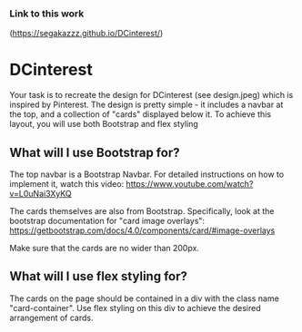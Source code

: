 ### Link to this work
(https://segakazzz.github.io/DCinterest/)

# DCinterest

Your task is to recreate the design for DCinterest (see design.jpeg) which is inspired by Pinterest. The design is pretty simple - it includes a navbar at the top, and a collection of "cards" displayed below it. To achieve this layout, you will use both Bootstrap and flex styling

## What will I use Bootstrap for?

The top navbar is a Bootstrap Navbar. For detailed instructions on how to implement it, watch this video: https://www.youtube.com/watch?v=L0uNai3XyKQ

The cards themselves are also from Bootstrap. Specifically, look at the bootstrap documentation for "card image overlays": https://getbootstrap.com/docs/4.0/components/card/#image-overlays

Make sure that the cards are no wider than 200px.

## What will I use flex styling for?

The cards on the page should be contained in a div with the class name "card-container". Use flex styling on this div to achieve the desired arrangement of cards.
